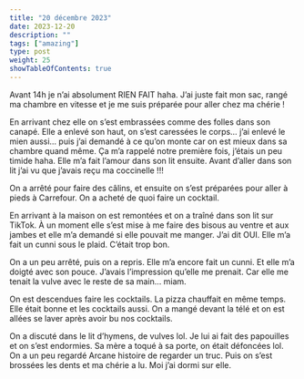 ```yaml
---
title: "20 décembre 2023"
date: 2023-12-20
description: ""
tags: ["amazing"]
type: post
weight: 25
showTableOfContents: true
---
```


Avant 14h je n’ai absolument RIEN FAIT haha. J’ai juste fait mon sac, rangé ma chambre en vitesse et je me suis préparée pour aller chez ma chérie ! 

En arrivant chez elle on s’est embrassées comme des folles dans son canapé. Elle a enlevé son haut, on s’est caressées le corps… j’ai enlevé le mien aussi… puis j’ai demandé à ce qu’on monte car on est mieux dans sa chambre quand même. Ça m’a rappelé notre première fois, j’étais un peu timide haha. Elle m’a fait l’amour dans son lit ensuite. Avant d’aller dans son lit j’ai vu que j’avais reçu ma coccinelle !!!

On a arrêté pour faire des câlins, et ensuite on s’est préparées pour aller à pieds à Carrefour. On a acheté de quoi faire un cocktail. 

En arrivant à la maison on est remontées et on a traîné dans son lit sur TikTok. À un moment elle s’est mise à me faire des bisous au ventre et aux jambes et elle m’a demandé si elle pouvait me manger. J’ai dit OUI. Elle m’a fait un cunni sous le plaid. C’était trop bon.

On a un peu arrêté, puis on a repris. Elle m’a encore fait un cunni. Et elle m’a doigté avec son pouce. J’avais l’impression qu’elle me prenait. Car elle me tenait la vulve avec le reste de sa main… miam. 

On est descendues faire les cocktails. La pizza chauffait en même temps. Elle était bonne et les cocktails aussi. On a mangé devant la télé et on est allées se laver après avoir bu nos cocktails.

On a discuté dans le lit d’hymens, de vulves lol. Je lui ai fait des papouilles et on s’est endormies. Sa mère a toqué à sa porte, on était défoncées lol. On a un peu regardé Arcane histoire de regarder un truc. Puis on s’est brossées les dents et ma chérie a lu. Moi j’ai dormi sur elle. 